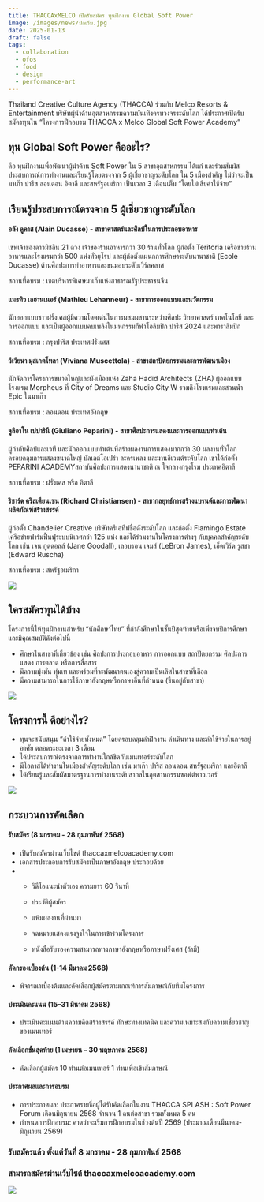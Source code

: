 ```yaml
---
title: THACCAxMELCO เปิดรับสมัคร ทุนฝึกงาน Global Soft Power
image: /images/news/ปกเว็บ.jpg
date: 2025-01-13
draft: false
tags:
  - collaboration
  - ofos
  - food
  - design
  - performance-art
---
```

Thailand Creative Culture Agency (THACCA) ร่วมกับ Melco Resorts & Entertainment บริษัทผู้นำด้านอุตสาหกรรมความบันเทิงครบวงจรระดับโลก ได้ประกาศเปิดรับสมัครทุนใน “โครงการฝึกอบรม THACCA x Melco Global Soft Power Academy”

## ทุน Global Soft Power คืออะไร?

คือ ทุนฝึกงานเพื่อพัฒนาผู้นำด้าน Soft Power ใน 5 สาขาอุตสาหกรรม ได้แก่ และร่วมสัมผัสประสบการณ์การทำงานและเรียนรู้โดยตรงจาก 5 ผู้เชี่ยวชาญระดับโลก ใน 5 เมืองสำคัญ ไม่ว่าจะเป็น มาเก๊า ปารีส ลอนดอน อิตาลี และสหรัฐอเมริกา เป็นเวลา 3 เดือนเต็ม “โดยไม่เสียค่าใช้จ่าย”

## เรียนรู้ประสบการณ์ตรงจาก 5 ผู้เชี่ยวชาญระดับโลก

#### อลัง ดูคาส (Alain Ducasse) - สาขาศาสตร์และศิลป์ในการประกอบอาหาร

เชฟเจ้าของดาวมิชลิน 21 ดวง เจ้าของร้านอาหารกว่า 30 ร้านทั่วโลก ผู้ก่อตั้ง Teritoria เครือข่ายร้านอาหารและโรงแรมกว่า 500 แห่งทั่วยุโรป และผู้ก่อตั้งแผนกการศึกษาระดับนานาชาติ (Ecole Ducasse) ด้านศิลปะการทำอาหารและขนมอบระดับเวิร์ลคลาส

สถานที่อบรม : เขตบริหารพิเศษมาเก๊าแห่งสาธารณรัฐประชาชนจีน

#### แมธทิว เลฮานเนอร์ (Mathieu Lehanneur) - สาขาการออกแบบและนวัตกรรม

นักออกแบบชาวฝรั่งเศสผู้มีความโดดเด่นในการผสมผสานระหว่างศิลปะ วิทยาศาสตร์ เทคโนโลยี และการออกแบบ และเป็นผู้ออกแบบคบเพลิงในมหกรรมกีฬาโอลิมปิก ปารีส 2024 และพาราลิมปิก

สถานที่อบรม : กรุงปารีส ประเทศฝรั่งเศส

#### วีเวียนา มุสเกตโทลา (Viviana Muscettola) - สาขาสถาปัตยกรรมและการพัฒนาเมือง

นักจัดการโครงการขนาดใหญ่และผังเมืองแห่ง Zaha Hadid Architects (ZHA) ผู้ออกแบบโรงแรม Morpheus ที่ City of Dreams และ Studio City W รวมถึงโรงแรมและสวนน้ำ Epic ในมาเก๊า 

สถานที่อบรม : ลอนดอน ประเทศอังกฤษ

#### จูลิอาโน เปปารินี (Giuliano Peparini) - สาขาศิลปะการแสดงและการออกแบบท่าเต้น

ผู้กำกับศิลป์และเวที และนักออกแบบท่าเต้นที่สร้างผลงานการแสดงมากกว่า 30 ผลงานทั่วโลก ครอบคลุมการแสดงขนาดใหญ่ บัลเลต์โอเปร่า ละครเพลง และงานอีเวนต์ระดับโลก เขาได้ก่อตั้ง PEPARINI ACADEMYสถาบันศิลปะการแสดงนานาชาติ ณ ใจกลางกรุงโรม ประเทศอิตาลี

สถานที่อบรม : ฝรั่งเศส หรือ อิตาลี

#### ริชาร์ด คริสเตียนเซน (Richard Christiansen) - สาขากลยุทธ์การสร้างแบรนด์และการพัฒนาผลิตภัณฑ์สร้างสรรค์

ผู้ก่อตั้ง Chandelier Creative บริษัทครีเอทีฟชื่อดังระดับโลก และก่อตั้ง Flamingo Estate เครือข่ายฟาร์มฟื้นฟูระบบนิเวศกว่า 125 แห่ง และได้ร่วมงานในโครงการต่างๆ กับบุคคลสำคัญระดับโลก เช่น เจน กูดดอลล์ (Jane Goodall), เลอบรอน เจมส์ (LeBron James), เอ็ดเวิร์ด รูสชา (Edward Ruscha)

สถานที่อบรม : สหรัฐอเมริกา

![](/images/01_09-ทุน-thaccaxmelco_page_1.jpg)



## ใครสมัครทุนได้บ้าง

โครงการนี้ให้ทุนฝึกงานสำหรับ “นักศึกษาไทย” ที่กำลังศึกษาในชั้นปีสุดท้ายหรือเพิ่งจบปีการศึกษา และมีคุณสมบัติดังต่อไปนี้

* ศึกษาในสาขาที่เกี่ยวข้อง เช่น ศิลปะการประกอบอาหาร การออกแบบ สถาปัตยกรรม ศิลปะการแสดง การตลาด หรือการสื่อสาร
* มีความมุ่งมั่น ทุ่มเท และพร้อมที่จะพัฒนาตนเองสู่ความเป็นเลิศในสาขาที่เลือก
* มีความสามารถในการใช้ภาษาอังกฤษหรือภาษาอื่นที่กำหนด (ขึ้นอยู่กับสาขา)

![](/images/01_09-ทุน-thaccaxmelco_page_2.jpg)



## โครงการนี้ ดีอย่างไร?

* ทุนจะสนับสนุน “ค่าใช้จ่ายทั้งหมด” โดยครอบคลุมค่าฝึกงาน ค่าเดินทาง และค่าใช้จ่ายในการอยู่อาศัย ตลอดระยะเวลา 3 เดือน
* ได้ประสบการณ์ตรงจากการทำงานใกล้ชิดกับเมนเทอร์ระดับโลก
* มีโอกาสได้ทำงานในเมืองสำคัญระดับโลก เช่น มาเก๊า ปารีส ลอนดอน สหรัฐอเมริกา และอิตาลี
* ได้เรียนรู้และสัมผัสมาตรฐานการทำงานระดับสากลในอุตสาหกรรมซอฟต์พาวเวอร์

![](/images/01_09-ทุน-thaccaxmelco_page_3.jpg)

## กระบวนการคัดเลือก

#### รับสมัคร (8 มกราคม - 28 กุมภาพันธ์ 2568)

* เปิดรับสมัครผ่านเว็บไซต์ thaccaxmelcoacademy.com
* เอกสารประกอบการรับสมัครเป็นภาษาอังกฤษ ประกอบด้วย
* * วิดีโอแนะนำตัวเอง ความยาว 60 วินาที

  * ประวัติผู้สมัคร

  * แฟ้มผลงานที่ผ่านมา

  * จดหมายแสดงแรงจูงใจในการเข้าร่วมโครงการ

  * หนังสือรับรองความสามารถทางภาษาอังกฤษหรือภาษาฝรั่งเศส (ถ้ามี)

#### คัดกรองเบื้องต้น (1-14 มีนาคม 2568)

* พิจารณาเบื้องต้นและคัดเลือกผู้สมัครตามเกณฑ์การสัมภาษณ์กับทีมโครงการ

#### ประเมินคะแนน (15–31 มีนาคม 2568) 

* ประเมินคะแนนด้านความคิดสร้างสรรค์ ทักษะทางเทคนิค และความเหมาะสมกับความเชี่ยวชาญของเมนเทอร์ 

#### คัดเลือกขั้นสุดท้าย (1 เมษายน – 30 พฤษภาคม 2568) 

* คัดเลือกผู้สมัคร 10 ท่านต่อเมนเทอร์ 1 ท่านเพื่อเข้าสัมภาษณ์ 

#### ประกาศผลและการอบรม 

* การประกาศผล: ประกาศรายชื่อผู้ได้รับคัดเลือกในงาน THACCA SPLASH : Soft Power Forum เดือนมิถุนายน 2568 จำนวน 1 คนต่อสาขา รวมทั้งหมด 5 คน 
* กำหนดการฝึกอบรม: คาดว่าจะเริ่มการฝึกอบรมในช่วงต้นปี 2569 (ประมาณเดือนมีนาคม-มิถุนายน 2569) 

### รับสมัครแล้ว ตั้งแต่วันที่ 8 มกราคม - 28 กุมภาพันธ์ 2568

### สามารถสมัครผ่านเว็บไซต์ thaccaxmelcoacademy.com


![](/images/01_09-ทุน-thaccaxmelco_page_4.jpg)
